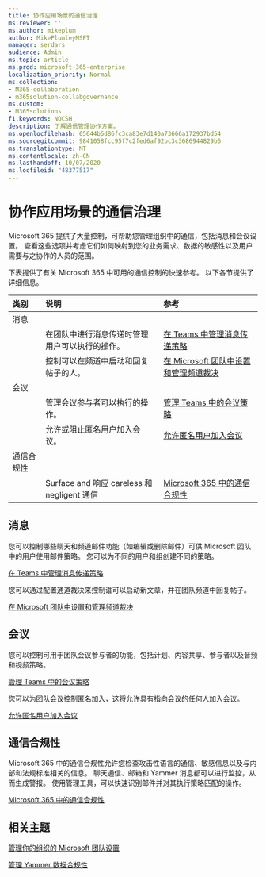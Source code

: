 ```yaml
---
title: 协作应用场景的通信治理
ms.reviewer: ''
ms.author: mikeplum
author: MikePlumleyMSFT
manager: serdars
audience: Admin
ms.topic: article
ms.prod: microsoft-365-enterprise
localization_priority: Normal
ms.collection:
- M365-collaboration
- m365solution-collabgovernance
ms.custom:
- M365solutions
f1.keywords: NOCSH
description: 了解通信管理协作方案。
ms.openlocfilehash: 05644b5d86fc3ca83e7d140a73666a172937bd54
ms.sourcegitcommit: 9841058fcc95f7c2fed6af92bc3c3686944829b6
ms.translationtype: MT
ms.contentlocale: zh-CN
ms.lasthandoff: 10/07/2020
ms.locfileid: "48377517"
---
```

# <a name="communications-governance-for-collaboration-scenarios"></a>协作应用场景的通信治理

Microsoft 365 提供了大量控制，可帮助您管理组织中的通信，包括消息和会议设置。 查看这些选项并考虑它们如何映射到您的业务需求、数据的敏感性以及用户需要与之协作的人员的范围。

下表提供了有关 Microsoft 365 中可用的通信控制的快速参考。 以下各节提供了详细信息。

|类别|说明|参考|
|:-------|:----------|:--------|
|消息 |||
||在团队中进行消息传递时管理用户可以执行的操作。|[在 Teams 中管理消息传递策略](https://docs.microsoft.com/microsoftteams/messaging-policies-in-teams)|
||控制可以在频道中启动和回复帖子的人。|[在 Microsoft 团队中设置和管理频道裁决](https://docs.microsoft.com/microsoftteams/manage-channel-moderation-in-teams)|
|会议|||
||管理会议参与者可以执行的操作。|[管理 Teams 中的会议策略](https://docs.microsoft.com/microsoftteams/meeting-policies-in-teams)|
||允许或阻止匿名用户加入会议。|[允许匿名用户加入会议](https://docs.microsoft.com/microsoftteams/meeting-settings-in-teams#allow-anonymous-users-to-join-meetings)|
|通信合规性|||
||Surface and 响应 careless 和 negligent 通信|[Microsoft 365 中的通信合规性](https://docs.microsoft.com/microsoft-365/compliance/communication-compliance)|

## <a name="messaging"></a>消息 

您可以控制哪些聊天和频道邮件功能（如编辑或删除邮件）可供 Microsoft 团队中的用户使用邮件策略。 您可以为不同的用户和组创建不同的策略。

[在 Teams 中管理消息传递策略](https://docs.microsoft.com/microsoftteams/messaging-policies-in-teams)

您可以通过配置通道裁决来控制谁可以启动新文章，并在团队频道中回复帖子。

[在 Microsoft 团队中设置和管理频道裁决](https://docs.microsoft.com/microsoftteams/manage-channel-moderation-in-teams)

## <a name="meetings"></a>会议

您可以控制可用于团队会议参与者的功能，包括计划、内容共享、参与者以及音频和视频策略。

[管理 Teams 中的会议策略](https://docs.microsoft.com/microsoftteams/meeting-policies-in-teams)

您可以为团队会议控制匿名加入，这将允许具有指向会议的任何人加入会议。

[允许匿名用户加入会议](https://docs.microsoft.com/microsoftteams/meeting-settings-in-teams#allow-anonymous-users-to-join-meetings)


## <a name="communication-compliance"></a>通信合规性

Microsoft 365 中的通信合规性允许您检查攻击性语言的通信、敏感信息以及与内部和法规标准相关的信息。 聊天通信、邮箱和 Yammer 消息都可以进行监控，从而生成警报。 使用管理工具，可以快速识别邮件并对其执行策略匹配的操作。

[Microsoft 365 中的通信合规性](https://docs.microsoft.com/microsoft-365/compliance/communication-compliance)

## <a name="related-topics"></a>相关主题

[管理你的组织的 Microsoft 团队设置](https://docs.microsoft.com/microsoftteams/enable-features-office-365)

[管理 Yammer 数据合规性](https://docs.microsoft.com/yammer/manage-security-and-compliance/manage-data-compliance)
